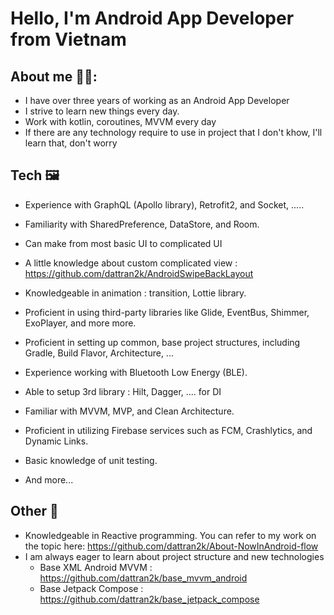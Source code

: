 # Hello, I'm Android App Developer from Vietnam

## About me 🧑‍💻:

- I have over three years of working as an Android App Developer
- I strive to learn new things every day.
- Work with kotlin, coroutines, MVVM every day
- If there are any technology require to use in project that I don't khow, I'll learn that, don't worry
## Tech 🖼️
-  Experience with GraphQL (Apollo library), Retrofit2, and Socket, .....
-  Familiarity with SharedPreference, DataStore, and Room.


- Can make from most basic UI to complicated UI
- A little knowledge about custom complicated view : https://github.com/dattran2k/AndroidSwipeBackLayout
- Knowledgeable in animation : transition, Lottie library.
- Proficient in using third-party libraries like Glide, EventBus, Shimmer, ExoPlayer, and more more.
- Proficient in setting up common, base project structures, including Gradle, Build Flavor, Architecture, ...
- Experience working with Bluetooth Low Energy (BLE).
- Able to setup 3rd library : Hilt, Dagger, .... for DI
- Familiar with MVVM, MVP, and Clean Architecture.
- Proficient in utilizing Firebase services such as FCM, Crashlytics, and Dynamic Links.
- Basic knowledge of unit testing.
- And more...
## Other 📄
- Knowledgeable in Reactive programming. You can refer to my work on the topic here: https://github.com/dattran2k/About-NowInAndroid-flow
- I am always eager to learn about project structure and new technologies
  - Base XML Android MVVM : https://github.com/dattran2k/base_mvvm_android
  - Base Jetpack Compose : https://github.com/dattran2k/base_jetpack_compose


